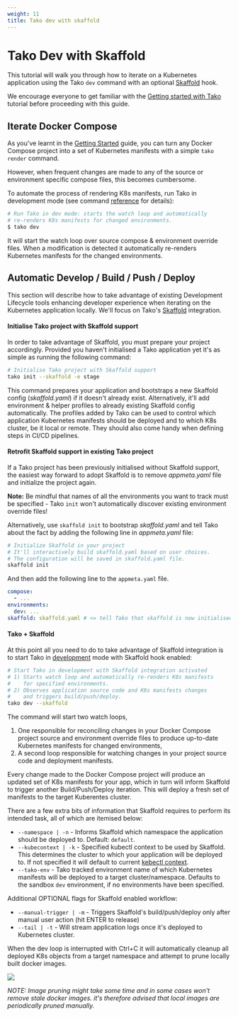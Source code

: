 ```yaml
---
weight: 11
title: Tako dev with skaffold
---
```


# Tako Dev with Skaffold

This tutorial will walk you through how to iterate on a Kubernetes application using the Tako `dev` command with an optional [Skaffold](https://skaffold.dev/) hook.

We encourage everyone to get familiar with the [Getting started with Tako](getting-started-with-tako.md) tutorial before proceeding with this guide.

## Iterate Docker Compose

As you've learnt in the [Getting Started](getting-started-with-tako.md) guide, you can turn any Docker Compose project into a set of Kubernetes manifests with a simple `tako render` command.

However, when frequent changes are made to any of the source or environment specific compose files, this becomes cumbersome.

To automate the process of rendering K8s manifests, run Tako in development mode (see command [reference](cli/tako_dev.md) for details):

```sh
# Run Tako in dev mode: starts the watch loop and automatically
# re-renders K8s manifests for changed environments.
$ tako dev
```

It will start the watch loop over source compose & environment override files. When a modification is detected it automatically re-renders Kubernetes manifests for the changed environments.

## Automatic Develop / Build / Push / Deploy

This section will describe how to take advantage of existing Development Lifecycle tools enhancing developer experience when iterating on the Kubernetes application locally. We'll focus on Tako's [Skaffold](https://skaffold.dev/) integration.

#### Initialise Tako project with Skaffold support

In order to take advantage of Skaffold, you must prepare your project accordingly. Provided you haven't initialised a Tako application yet it's as simple as running the following command:

```sh
# Initialise Tako project with Skaffold support
tako init --skaffold -e stage
```

This command prepares your application and bootstraps a new Skaffold config (_skaffold.yaml_) if it doesn't already exist. Alternatively, it'll add environment & helper profiles to already existing Skaffold config automatically. The profiles added by Tako can be used to control which application Kubernetes manifests should be deployed and to which K8s cluster, be it local or remote. They should also come handy when defining steps in CI/CD pipelines.

#### Retrofit Skaffold support in existing Tako project

If a Tako project has been previously initialised without Skaffold support, the easiest way forward to adopt Skaffold is to remove _appmeta.yaml_ file and initialize the project again.

**Note:** Be mindful that names of all the environments you want to track must be specified - Tako `init` won't automatically discover existing environment override files!

Alternatively, use `skaffold init` to bootstrap _skaffold.yaml_ and tell Tako about the fact by adding the following line in _appmeta.yaml_ file:

```sh
# Initialize Skaffold in your project
# It'll interactively build skaffold.yaml based on user choices.
# The configuration will be saved in skaffold.yaml file.
skaffold init
```

And then add the following line to the `appmeta.yaml` file.

```yaml
compose:
  - ...
environments:
  dev: ...
skaffold: skaffold.yaml # <= tell Tako that skaffold is now initialised
```

#### Tako + Skaffold

At this point all you need to do to take advantage of Skaffold integration is to start Tako in [development](cli/tako_dev.md) mode with Skaffold hook enabled:

```sh
# Start Tako in development with Skaffold integration activated
# 1) Starts watch loop and automatically re-renders K8s manifests
#    for specified environments.
# 2) Observes application source code and K8s manifests changes
#    and triggers build/push/deploy.
tako dev --skaffold
```

The command will start two watch loops,
1) One responsible for reconciling changes in your Docker Compose project source and environment override files to produce up-to-date Kubernetes manifests for changed environments,
2) A second loop responsible for watching changes in your project source code and deployment manifests.

Every change made to the Docker Compose project will produce an updated set of K8s manifests for your app, which in turn will inform Skaffold to trigger another Build/Push/Deploy iteration. This will deploy a fresh set of manifests to the target Kuberentes cluster.

There are a few extra bits of information that Skaffold requires to perform its intended task, all of which are itemised below:

* `--namespace | -n` - Informs Skaffold which namespace the application should be deployed to. Default: `default`.
* `--kubecontext | -k` - Specified kubectl context to be used by Skaffold. This determines the cluster to which your application will be deployed to. If not specified it will default to current [kebectl context](https://kubernetes.io/docs/reference/kubectl/cheatsheet/#kubectl-context-and-configuration).
* `--tako-env` - Tako tracked environment name of which Kubernetes manifests will be deployed to a target cluster/namespace. Defaults to the sandbox `dev` environment, if no environments have been specified.

Additional OPTIONAL flags for Skaffold enabled workflow:

* `--manual-trigger | -m` - Triggers Skaffold's build/push/deploy only after manual user action (hit ENTER to release)
* `--tail | -t` - Will stream application logs once it's deployed to Kubernetes cluster.

When the dev loop is interrupted with Ctrl+C it will automatically cleanup all deployed K8s objects from a target namespace and attempt to prune locally built docker images.

![][diagram]

_NOTE: Image pruning might take some time and in some cases won't remove stale docker images. it's therefore advised that local images are periodically pruned manually._

[diagram]: ../images/tako-with-skaffold.svg
